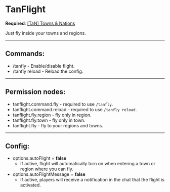 # TanFlight

__Required__: [[TaN] Towns & Nations](https://www.spigotmc.org/resources/tan-towns-nations.114019/)

Just fly inside your towns and regions.

___

## Commands:

- /tanfly - Enable/disable flight.
- /tanfly reload - Reload the config.

---

## Permission nodes:

- tanflight.command.fly - required to use `/tanfly`.
- tanflight.command.reload - required to use `/tanfly reload`.
- tanflight.fly.region - fly only in region.
- tanflight.fly.town - fly only in town.
- tanflight.fly - fly to your regions and towns.

---

## Config:

- options.autoFlight = __false__
    - If active, flight will automatically turn on when entering a town or region where you can fly.
- options.autoFlightMessage = __false__
    - If active, players will receive a notification in the chat that the flight is activated.
